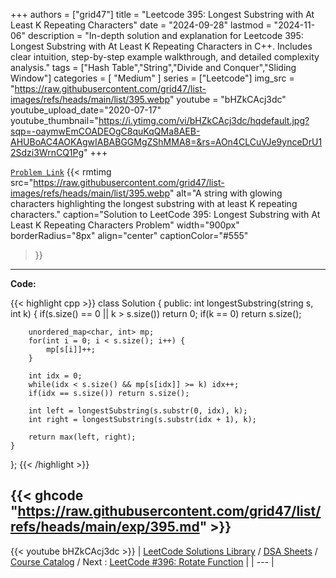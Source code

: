
+++
authors = ["grid47"]
title = "Leetcode 395: Longest Substring with At Least K Repeating Characters"
date = "2024-09-28"
lastmod = "2024-11-06"
description = "In-depth solution and explanation for Leetcode 395: Longest Substring with At Least K Repeating Characters in C++. Includes clear intuition, step-by-step example walkthrough, and detailed complexity analysis."
tags = ["Hash Table","String","Divide and Conquer","Sliding Window"]
categories = [
    "Medium"
]
series = ["Leetcode"]
img_src = "https://raw.githubusercontent.com/grid47/list-images/refs/heads/main/list/395.webp"
youtube = "bHZkCAcj3dc"
youtube_upload_date="2020-07-17"
youtube_thumbnail="https://i.ytimg.com/vi/bHZkCAcj3dc/hqdefault.jpg?sqp=-oaymwEmCOADEOgC8quKqQMa8AEB-AHUBoAC4AOKAgwIABABGGMgZShMMA8=&rs=AOn4CLCuVJe9ynceDrU12Sdzi3WrnCQ1Pg"
+++



[`Problem Link`](https://leetcode.com/problems/longest-substring-with-at-least-k-repeating-characters/description/)
{{< rmtimg 
    src="https://raw.githubusercontent.com/grid47/list-images/refs/heads/main/list/395.webp" 
    alt="A string with glowing characters highlighting the longest substring with at least K repeating characters."
    caption="Solution to LeetCode 395: Longest Substring with At Least K Repeating Characters Problem"
    width="900px"
    borderRadius="8px"
    align="center" 
    captionColor="#555"
>}}
---
**Code:**

{{< highlight cpp >}}
class Solution {
public:
    int longestSubstring(string s, int k) {
        if(s.size() == 0 || k > s.size()) return 0;
        if(k == 0) return s.size();

        unordered_map<char, int> mp;
        for(int i = 0; i < s.size(); i++) {
            mp[s[i]]++;
        }

        int idx = 0;
        while(idx < s.size() && mp[s[idx]] >= k) idx++;
        if(idx == s.size()) return s.size();

        int left = longestSubstring(s.substr(0, idx), k);
        int right = longestSubstring(s.substr(idx + 1), k);

        return max(left, right);
    }
};
{{< /highlight >}}

{{< ghcode "https://raw.githubusercontent.com/grid47/list/refs/heads/main/exp/395.md" >}}
---
{{< youtube bHZkCAcj3dc >}}
| [LeetCode Solutions Library](https://grid47.xyz/leetcode/) / [DSA Sheets](https://grid47.xyz/sheets/) / [Course Catalog](https://grid47.xyz/courses/) / Next : [LeetCode #396: Rotate Function](https://grid47.xyz/leetcode/solution-396-rotate-function/) |
| --- |
